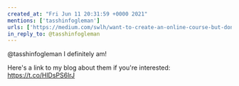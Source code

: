 ```yaml
---
created_at: "Fri Jun 11 20:31:59 +0000 2021"
mentions: ['tasshinfogleman']
urls: ['https://medium.com/swlh/want-to-create-an-online-course-but-dont-know-where-to-start-1c6122a99edf?sk=767f9e25197213c823e38c7f1bd1c1c8']
in_reply_to: @tasshinfogleman
---
```


@tasshinfogleman I definitely am!

Here's a link to my blog about them if you're interested: https://t.co/HlDsPS6lrJ